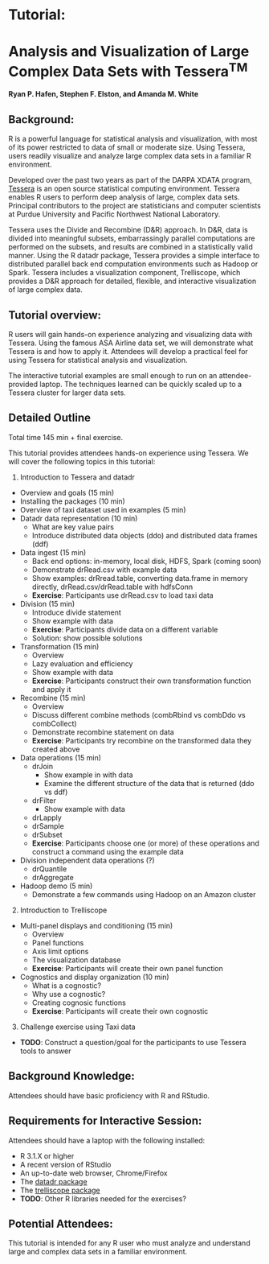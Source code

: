 # Tutorial:
# Analysis and Visualization of Large Complex Data Sets with Tessera<sup>TM</sup>

**Ryan P. Hafen, Stephen F. Elston, and Amanda M. White**

## Background:

R is a powerful language for statistical analysis and visualization, with most of its power restricted to data of small or moderate size. Using Tessera, users readily visualize and analyze large complex data sets in a familiar R environment.

Developed over the past two years as part of the DARPA XDATA program, [Tessera](http://tessera.io) is an open source statistical computing environment. Tessera enables R users to perform deep analysis of large, complex data sets. Principal contributors to the project are statisticians and computer scientists at Purdue University and Pacific Northwest National Laboratory.

Tessera uses the Divide and Recombine (D&R) approach. In D&R, data is divided into meaningful subsets, embarrassingly parallel computations are performed on the subsets, and results are combined in a statistically valid manner. Using the R datadr package, Tessera provides a simple interface to distributed parallel back end computation environments such as Hadoop or Spark.  Tessera includes a visualization component, Trelliscope, which provides a D&R approach for detailed, flexible, and interactive visualization of large complex data.

## Tutorial overview:

R users will gain hands-on experience analyzing and visualizing data with Tessera. Using the famous ASA Airline data set, we will demonstrate what Tessera is and how to apply it. Attendees will develop a practical feel for using Tessera for statistical analysis and visualization.

The interactive tutorial examples are small enough to run on an attendee-provided laptop. The techniques learned can be quickly scaled up to a Tessera cluster for larger data sets.

## Detailed Outline

Total time 145 min + final exercise.

This tutorial provides attendees hands-on experience using Tessera. We will cover the following topics in this tutorial:

1. Introduction to Tessera and datadr

 + Overview and goals (15 min)
 + Installing the packages (10 min)
 + Overview of taxi dataset used in examples (5 min)
 + Datadr data representation (10 min)
    - What are key value pairs
    - Introduce distributed data objects (ddo) and distributed data frames (ddf)
 + Data ingest (15 min)
    - Back end options: in-memory, local disk, HDFS, Spark (coming soon)
    - Demonstrate drRead.csv with example data
    - Show examples: drRread.table, converting data.frame in memory directly, drRead.csv/drRead.table with hdfsConn
    - **Exercise**: Participants use drRead.csv to load taxi data
 + Division (15 min)
    - Introduce divide statement
    - Show example with data
    - **Exercise**: Participants divide data on a different variable
    - Solution: show possible solutions
 + Transformation (15 min)
    - Overview
    - Lazy evaluation and efficiency
    - Show example with data
    - **Exercise**: Participants construct their own transformation function and apply it
 + Recombine (15 min)
    - Overview
    - Discuss different combine methods (combRbind vs combDdo vs combCollect)
    - Demonstrate recombine statement on data
    - **Exercise**: Participants try recombine on the transformed data they created above
 + Data operations (15 min)
    - drJoin
       - Show example in with data
       - Examine the different structure of the data that is returned (ddo vs ddf)
    - drFilter
       - Show example with data
    - drLapply
    - drSample
    - drSubset
    - **Exercise**: Participants choose one (or more) of these operations and construct a command using the example data
 + Division independent data operations (?)
    - drQuantile
    - drAggregate
 + Hadoop demo (5 min)
    - Demonstrate a few commands using Hadoop on an Amazon cluster
 
2. Introduction to Trelliscope
  + Multi-panel displays and conditioning (15 min)
    - Overview
    - Panel functions
    - Axis limit options
    - The visualization database 
    - **Exercise**: Participants will create their own panel function
  + Cognostics and display organization (10 min)
    - What is a cognostic?
    - Why use a cognostic?
    - Creating cognosic functions
    - **Exercise**: Participants will create their own cognostic

3. Challenge exercise using Taxi data

  + **TODO**: Construct a question/goal for the participants to use Tessera tools to answer

## Background Knowledge:

Attendees should have basic proficiency with R and RStudio.

## Requirements for Interactive Session:

Attendees should have a laptop with the following installed:

- R 3.1.X or higher
- A recent version of RStudio
- An up-to-date web browser, Chrome/Firefox
- The [datadr package](https://github.com/tesseradata/datadr)
- The [trelliscope package](https://github.com/tesseradata/trelliscope)
- **TODO**: Other R libraries needed for the exercises?

## Potential Attendees:

This tutorial is intended for any R user who must analyze and understand large and complex data sets in a familiar environment.
